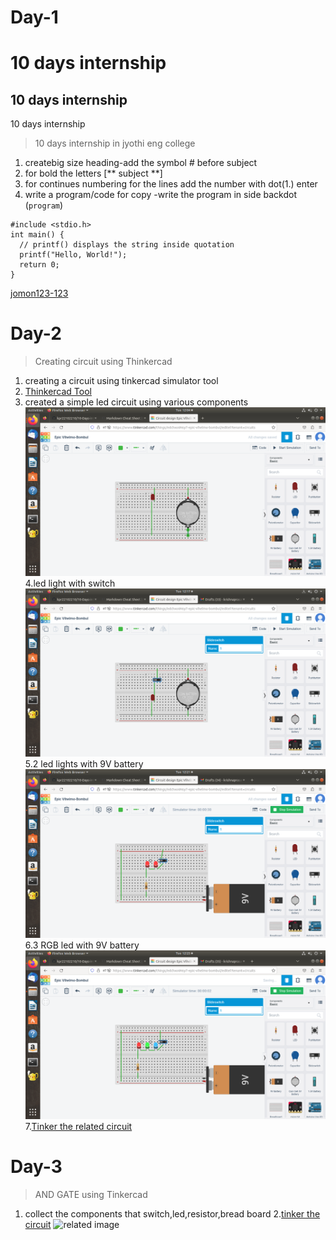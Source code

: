# Day-1
# 10 days internship
## 10 days internship
10 days internship
> 10 days internship in jyothi eng college


1. createbig size heading-add the symbol # before subject
2. for bold the letters [** subject **]
3. for continues numbering for the lines add the number with dot(1.) enter
4. write a program/code for copy -write the program in side backdot (```program```)
 
  
 ```
 #include <stdio.h>
int main() {
   // printf() displays the string inside quotation
   printf("Hello, World!");
   return 0;
}
```
[jomon123-123](https://www.github.com/jomon123-123) 
# Day-2
>Creating circuit using Thinkercad
1. creating a circuit using tinkercad simulator tool
2. [Thinkercad Tool](https://www.tinkercad.com/)
3. created a simple led circuit using various components
![related image ](https://github.com/kpr22102210/10-Days-internship/blob/main/img/exp%201.png)
4.led light with switch
![related image ](https://github.com/kpr22102210/10-Days-internship/blob/main/img/exp%202.png)
5.2 led lights with 9V battery
![related image ](https://github.com/kpr22102210/10-Days-internship/blob/main/img/exp%203.png)
6.3 RGB led with 9V battery
![related image ](https://github.com/kpr22102210/10-Days-internship/blob/main/img/exp%204.png)
7.[Tinker the related circuit](https://www.tinkercad.com/things/edchxo6NsyT-led-/editel)

# Day-3
> AND GATE using Tinkercad
1. collect the components that switch,led,resistor,bread board
2.[tinker the circuit](https://www.tinkercad.com/things/fWawTZhFk7m-swanky-allis/editel)
![related image]()
